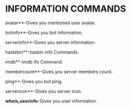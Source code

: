 # INFORMATION COMMANDS

avatar**-Gives you mentioned user avatar.

botinfo**-Gives you bot information.

serverinfo**-Gives you server information.

hastebin**-hasbin info Commands.

imdb**-imdb ifo Command.

membercount**-Gives you server members count.

ping**-Gives you bot ping.

servericon**-Gives you server icon.

**whois,userinfo**-Gives you user information.
